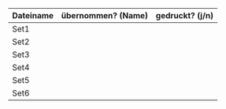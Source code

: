 Dateiname   |   übernommen? (Name)  |   gedruckt? (j/n)
---         |   ---                 |   --- 
Set1        |                       |
Set2        |                       |
Set3        |                       |
Set4        |                       |
Set5        |                       |
Set6        |                       |